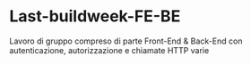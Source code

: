 # Last-buildweek-FE-BE
Lavoro di gruppo compreso di parte Front-End &amp; Back-End con autenticazione, autorizzazione e chiamate HTTP varie
